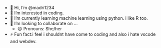 - 👋 Hi, I’m @madri1234
- 👀 I’m interested in coding.
- 🌱 I’m currently learning machine learning using python. i like R too.
- 💞️ I’m looking to collaborate on ...
  - 😄 Pronouns: She/her
- ⚡ Fun fact:i feel i shouldnt have come to coding and also i hate vscode and webdev. 

<!---
madri1234/madri1234 is a ✨ special ✨ repository because its `README.md` (this file) appears on your GitHub profile.
You can click the Preview link to take a look at your changes.
--->
